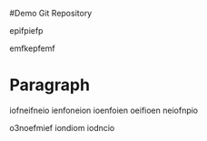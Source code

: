 #Demo Git Repository

epifpiefp 

emfkepfemf

# Paragraph
iofneifneio ienfoneion ioenfoien oeifioen neiofnpio

o3noefmief iondiom iodncio 